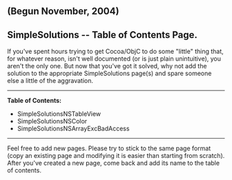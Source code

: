  (Begun November, 2004)
----
SimpleSolutions -- **Table of Contents Page**.
----

If you've spent hours trying to get Cocoa/ObjC to do some "little" thing that, for whatever reason, isn't well documented (or is just plain unintuitive), you aren't the only one. But now that you've got it solved, why not add the solution to the appropriate SimpleSolutions page(s) and spare someone else a little of the aggravation.

----
**Table of Contents:**

* SimpleSolutionsNSTableView
* SimpleSolutionsNSColor
* SimpleSolutionsNSArrayExcBadAccess

----

Feel free to add new pages. Please try to stick to the same page format (copy an existing page and modifying it is easier than starting from scratch). After you've created a new page, come back and add its name to the table of contents.
